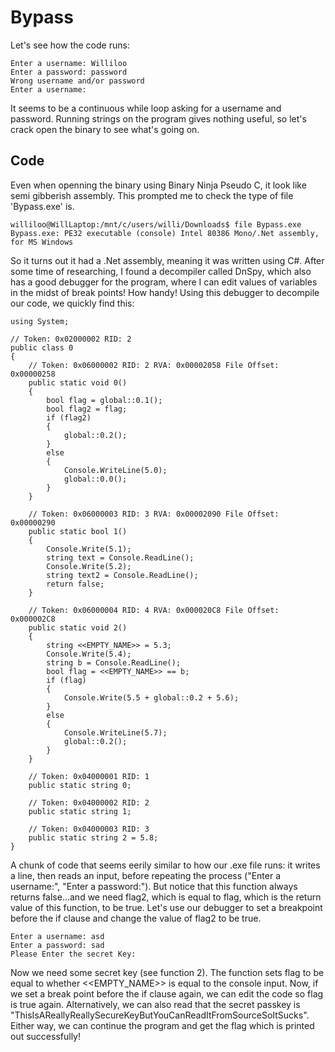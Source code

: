 # Bypass
Let's see how the code runs:
```
Enter a username: Williloo
Enter a password: password
Wrong username and/or password
Enter a username:
```
It seems to be a continuous while loop asking for a username and password. Running strings on the program gives nothing useful, so
let's crack open the binary to see what's going on.

## Code 
Even when openning the binary using Binary Ninja Pseudo C, it look like semi gibberish assembly. This prompted me to check the type
of file 'Bypass.exe' is.
```
williloo@WillLaptop:/mnt/c/users/willi/Downloads$ file Bypass.exe
Bypass.exe: PE32 executable (console) Intel 80386 Mono/.Net assembly, for MS Windows
```
So it turns out it had a .Net assembly, meaning it was written using C#. After some time of researching, I found a decompiler called
DnSpy, which also has a good debugger for the program, where I can edit values of variables in the midst of break points! How handy!
Using this debugger to decompile our code, we quickly find this:
```
using System;

// Token: 0x02000002 RID: 2
public class 0
{
	// Token: 0x06000002 RID: 2 RVA: 0x00002058 File Offset: 0x00000258
	public static void 0()
	{
		bool flag = global::0.1();
		bool flag2 = flag;
		if (flag2)
		{
			global::0.2();
		}
		else
		{
			Console.WriteLine(5.0);
			global::0.0();
		}
	}

	// Token: 0x06000003 RID: 3 RVA: 0x00002090 File Offset: 0x00000290
	public static bool 1()
	{
		Console.Write(5.1);
		string text = Console.ReadLine();
		Console.Write(5.2);
		string text2 = Console.ReadLine();
		return false;
	}

	// Token: 0x06000004 RID: 4 RVA: 0x000020C8 File Offset: 0x000002C8
	public static void 2()
	{
		string <<EMPTY_NAME>> = 5.3;
		Console.Write(5.4);
		string b = Console.ReadLine();
		bool flag = <<EMPTY_NAME>> == b;
		if (flag)
		{
			Console.Write(5.5 + global::0.2 + 5.6);
		}
		else
		{
			Console.WriteLine(5.7);
			global::0.2();
		}
	}

	// Token: 0x04000001 RID: 1
	public static string 0;

	// Token: 0x04000002 RID: 2
	public static string 1;

	// Token: 0x04000003 RID: 3
	public static string 2 = 5.8;
}
```
A chunk of code that seems eerily similar to how our .exe file runs: it writes a line, then reads an input, before repeating the process
("Enter a username:", "Enter a password:"). But notice that this function always returns false...and we need flag2, which is equal to flag,
which is the return value of this function, to be true. Let's use our debugger to set a breakpoint before the if clause and change the value
of flag2 to be true.
```
Enter a username: asd
Enter a password: sad
Please Enter the secret Key:
```
Now we need some secret key (see function 2). The function sets flag to be equal to whether <<EMPTY_NAME>> is equal to the console input.
Now, if we set a break point before the if clause again, we can edit the code so flag is true again. Alternatively, we can also read that
the secret passkey is "ThisIsAReallyReallySecureKeyButYouCanReadItFromSourceSoItSucks". Either way, we can continue the program and get the
flag which is printed out successfully!